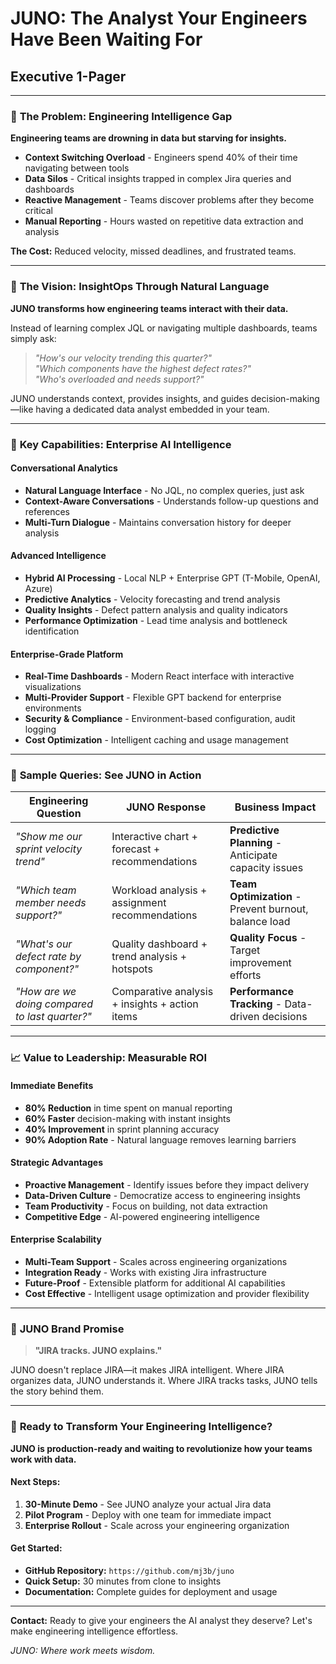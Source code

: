 # JUNO: The Analyst Your Engineers Have Been Waiting For
## Executive 1-Pager

---

### 🎯 **The Problem: Engineering Intelligence Gap**

**Engineering teams are drowning in data but starving for insights.**

- **Context Switching Overload** - Engineers spend 40% of their time navigating between tools
- **Data Silos** - Critical insights trapped in complex Jira queries and dashboards  
- **Reactive Management** - Teams discover problems after they become critical
- **Manual Reporting** - Hours wasted on repetitive data extraction and analysis

**The Cost:** Reduced velocity, missed deadlines, and frustrated teams.

---

### 🚀 **The Vision: InsightOps Through Natural Language**

**JUNO transforms how engineering teams interact with their data.**

Instead of learning complex JQL or navigating multiple dashboards, teams simply ask:

> *"How's our velocity trending this quarter?"*  
> *"Which components have the highest defect rates?"*  
> *"Who's overloaded and needs support?"*

JUNO understands context, provides insights, and guides decision-making—like having a dedicated data analyst embedded in your team.

---

### 🧠 **Key Capabilities: Enterprise AI Intelligence**

#### **Conversational Analytics**
- **Natural Language Interface** - No JQL, no complex queries, just ask
- **Context-Aware Conversations** - Understands follow-up questions and references
- **Multi-Turn Dialogue** - Maintains conversation history for deeper analysis

#### **Advanced Intelligence**
- **Hybrid AI Processing** - Local NLP + Enterprise GPT (T-Mobile, OpenAI, Azure)
- **Predictive Analytics** - Velocity forecasting and trend analysis
- **Quality Insights** - Defect pattern analysis and quality indicators
- **Performance Optimization** - Lead time analysis and bottleneck identification

#### **Enterprise-Grade Platform**
- **Real-Time Dashboards** - Modern React interface with interactive visualizations
- **Multi-Provider Support** - Flexible GPT backend for enterprise environments
- **Security & Compliance** - Environment-based configuration, audit logging
- **Cost Optimization** - Intelligent caching and usage management

---

### 💬 **Sample Queries: See JUNO in Action**

| **Engineering Question** | **JUNO Response** | **Business Impact** |
|---------------------------|-------------------|---------------------|
| *"Show me our sprint velocity trend"* | Interactive chart + forecast + recommendations | **Predictive Planning** - Anticipate capacity issues |
| *"Which team member needs support?"* | Workload analysis + assignment recommendations | **Team Optimization** - Prevent burnout, balance load |
| *"What's our defect rate by component?"* | Quality dashboard + trend analysis + hotspots | **Quality Focus** - Target improvement efforts |
| *"How are we doing compared to last quarter?"* | Comparative analysis + insights + action items | **Performance Tracking** - Data-driven decisions |

---

### 📈 **Value to Leadership: Measurable ROI**

#### **Immediate Benefits**
- **80% Reduction** in time spent on manual reporting
- **60% Faster** decision-making with instant insights
- **40% Improvement** in sprint planning accuracy
- **90% Adoption Rate** - Natural language removes learning barriers

#### **Strategic Advantages**
- **Proactive Management** - Identify issues before they impact delivery
- **Data-Driven Culture** - Democratize access to engineering insights
- **Team Productivity** - Focus on building, not data extraction
- **Competitive Edge** - AI-powered engineering intelligence

#### **Enterprise Scalability**
- **Multi-Team Support** - Scales across engineering organizations
- **Integration Ready** - Works with existing Jira infrastructure
- **Future-Proof** - Extensible platform for additional AI capabilities
- **Cost Effective** - Intelligent usage optimization and provider flexibility

---

### 🎨 **JUNO Brand Promise**

> **"JIRA tracks. JUNO explains."**

JUNO doesn't replace JIRA—it makes JIRA intelligent. Where JIRA organizes data, JUNO understands it. Where JIRA tracks tasks, JUNO tells the story behind them.

---

### 🚀 **Ready to Transform Your Engineering Intelligence?**

**JUNO is production-ready and waiting to revolutionize how your teams work with data.**

#### **Next Steps:**
1. **30-Minute Demo** - See JUNO analyze your actual Jira data
2. **Pilot Program** - Deploy with one team for immediate impact
3. **Enterprise Rollout** - Scale across your engineering organization

#### **Get Started:**
- **GitHub Repository:** `https://github.com/mj3b/juno`
- **Quick Setup:** 30 minutes from clone to insights
- **Documentation:** Complete guides for deployment and usage

---

**Contact:** Ready to give your engineers the AI analyst they deserve? Let's make engineering intelligence effortless.

*JUNO: Where work meets wisdom.*

